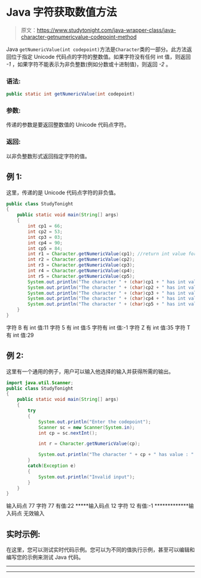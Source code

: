 # Java 字符获取数值方法

> 原文：<https://www.studytonight.com/java-wrapper-class/java-character-getnumericvalue-codepoint-method>

Java `getNumericValue(int codepoint)`方法是`Character`类的一部分。此方法返回位于指定 Unicode 代码点的字符的整数值。如果字符没有任何 int 值，则返回 *-1* ，如果字符不能表示为非负整数(例如分数或十进制值)，则返回 *-2* 。

### 语法:

```java
public static int getNumericValue(int codepoint) 
```

### 参数:

传递的参数是要返回整数值的 Unicode 代码点字符。

### 返回:

以非负整数形式返回指定字符的值。

## 例 1:

这里，传递的是 Unicode 代码点字符的非负值。

```java
public class StudyTonight 
{  
	public static void main(String[] args)
	{         
		int cp1 = 66;  
		int cp2 = 53;  
		int cp3 = 03;  
		int cp4 = 90;  
		int cp5 = 84;   
		int r1 = Character.getNumericValue(cp1); //return int value for the specified code point
		int r2 = Character.getNumericValue(cp2);  
		int r3 = Character.getNumericValue(cp3);  
		int r4 = Character.getNumericValue(cp4);
		int r5 = Character.getNumericValue(cp5);      
		System.out.println("The character " + (char)cp1 + " has int value : " + r1);  
		System.out.println("The character " + (char)cp2 + " has int value : " + r2);  
		System.out.println("The character " + (char)cp3 + " has int value : " + r3);  
		System.out.println("The character " + (char)cp4 + " has int value : " + r4);
		System.out.println("The character " + (char)cp5 + " has int value : " + r5);      
	}
} 
```

字符 B 有 int 值:11
字符 5 有 int 值:5
字符有 int 值:-1
字符 Z 有 int 值:35
字符 T 有 int 值:29

## 例 2:

这里有一个通用的例子，用户可以输入他选择的输入并获得所需的输出。

```java
import java.util.Scanner;
public class StudyTonight 
{  
	public static void main(String[] args)
	{         
		try
		{
			System.out.println("Enter the codepoint"); 
			Scanner sc = new Scanner(System.in);
			int cp = sc.nextInt();

			int r = Character.getNumericValue(cp);  

			System.out.println("The character " + cp + " has value : " + r);
		}
		catch(Exception e)
		{
			System.out.println("Invalid input");
		}
	}
} 
```

输入码点
77
字符 77 有值:22
*****输入码点
12
字符 12 有值:-1
*************输入码点
无效输入

## 实时示例:

在这里，您可以测试实时代码示例。您可以为不同的值执行示例，甚至可以编辑和编写您的示例来测试 Java 代码。

* * *

* * *